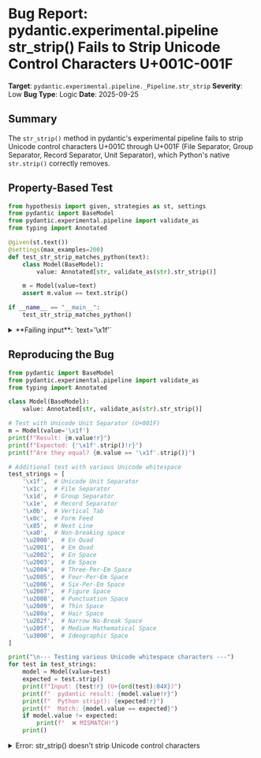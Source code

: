 # Bug Report: pydantic.experimental.pipeline str_strip() Fails to Strip Unicode Control Characters U+001C-001F

**Target**: `pydantic.experimental.pipeline._Pipeline.str_strip`
**Severity**: Low
**Bug Type**: Logic
**Date**: 2025-09-25

## Summary

The `str_strip()` method in pydantic's experimental pipeline fails to strip Unicode control characters U+001C through U+001F (File Separator, Group Separator, Record Separator, Unit Separator), which Python's native `str.strip()` correctly removes.

## Property-Based Test

```python
from hypothesis import given, strategies as st, settings
from pydantic import BaseModel
from pydantic.experimental.pipeline import validate_as
from typing import Annotated

@given(st.text())
@settings(max_examples=200)
def test_str_strip_matches_python(text):
    class Model(BaseModel):
        value: Annotated[str, validate_as(str).str_strip()]

    m = Model(value=text)
    assert m.value == text.strip()

if __name__ == "__main__":
    test_str_strip_matches_python()
```

<details>

<summary>
**Failing input**: `text='\x1f'`
</summary>
```
/home/npc/miniconda/lib/python3.13/site-packages/pydantic/experimental/__init__.py:7: PydanticExperimentalWarning: This module is experimental, its contents are subject to change and deprecation.
  warnings.warn(
Traceback (most recent call last):
  File "/home/npc/pbt/agentic-pbt/worker_/42/hypo.py", line 16, in <module>
    test_str_strip_matches_python()
    ~~~~~~~~~~~~~~~~~~~~~~~~~~~~~^^
  File "/home/npc/pbt/agentic-pbt/worker_/42/hypo.py", line 7, in test_str_strip_matches_python
    @settings(max_examples=200)
                   ^^^
  File "/home/npc/miniconda/lib/python3.13/site-packages/hypothesis/core.py", line 2124, in wrapped_test
    raise the_error_hypothesis_found
  File "/home/npc/pbt/agentic-pbt/worker_/42/hypo.py", line 13, in test_str_strip_matches_python
    assert m.value == text.strip()
           ^^^^^^^^^^^^^^^^^^^^^^^
AssertionError
Falsifying example: test_str_strip_matches_python(
    text='\x1f',
)
```
</details>

## Reproducing the Bug

```python
from pydantic import BaseModel
from pydantic.experimental.pipeline import validate_as
from typing import Annotated

class Model(BaseModel):
    value: Annotated[str, validate_as(str).str_strip()]

# Test with Unicode Unit Separator (U+001F)
m = Model(value='\x1f')
print(f"Result: {m.value!r}")
print(f"Expected: {'\x1f'.strip()!r}")
print(f"Are they equal? {m.value == '\x1f'.strip()}")

# Additional test with various Unicode whitespace
test_strings = [
    '\x1f',  # Unicode Unit Separator
    '\x1c',  # File Separator
    '\x1d',  # Group Separator
    '\x1e',  # Record Separator
    '\x0b',  # Vertical Tab
    '\x0c',  # Form Feed
    '\x85',  # Next Line
    '\xa0',  # Non-breaking space
    '\u2000',  # En Quad
    '\u2001',  # Em Quad
    '\u2002',  # En Space
    '\u2003',  # Em Space
    '\u2004',  # Three-Per-Em Space
    '\u2005',  # Four-Per-Em Space
    '\u2006',  # Six-Per-Em Space
    '\u2007',  # Figure Space
    '\u2008',  # Punctuation Space
    '\u2009',  # Thin Space
    '\u200a',  # Hair Space
    '\u202f',  # Narrow No-Break Space
    '\u205f',  # Medium Mathematical Space
    '\u3000',  # Ideographic Space
]

print("\n--- Testing various Unicode whitespace characters ---")
for test in test_strings:
    model = Model(value=test)
    expected = test.strip()
    print(f"Input: {test!r} (U+{ord(test):04X})")
    print(f"  pydantic result: {model.value!r}")
    print(f"  Python strip(): {expected!r}")
    print(f"  Match: {model.value == expected}")
    if model.value != expected:
        print(f"  ❌ MISMATCH!")
    print()
```

<details>

<summary>
Error: str_strip() doesn't strip Unicode control characters
</summary>
```
/home/npc/miniconda/lib/python3.13/site-packages/pydantic/experimental/__init__.py:7: PydanticExperimentalWarning: This module is experimental, its contents are subject to change and deprecation.
  warnings.warn(
Result: '\x1f'
Expected: ''
Are they equal? False

--- Testing various Unicode whitespace characters ---
Input: '\x1f' (U+001F)
  pydantic result: '\x1f'
  Python strip(): ''
  Match: False
  ❌ MISMATCH!

Input: '\x1c' (U+001C)
  pydantic result: '\x1c'
  Python strip(): ''
  Match: False
  ❌ MISMATCH!

Input: '\x1d' (U+001D)
  pydantic result: '\x1d'
  Python strip(): ''
  Match: False
  ❌ MISMATCH!

Input: '\x1e' (U+001E)
  pydantic result: '\x1e'
  Python strip(): ''
  Match: False
  ❌ MISMATCH!

Input: '\x0b' (U+000B)
  pydantic result: ''
  Python strip(): ''
  Match: True

Input: '\x0c' (U+000C)
  pydantic result: ''
  Python strip(): ''
  Match: True

Input: '\x85' (U+0085)
  pydantic result: ''
  Python strip(): ''
  Match: True

Input: '\xa0' (U+00A0)
  pydantic result: ''
  Python strip(): ''
  Match: True

Input: '\u2000' (U+2000)
  pydantic result: ''
  Python strip(): ''
  Match: True

Input: '\u2001' (U+2001)
  pydantic result: ''
  Python strip(): ''
  Match: True

Input: '\u2002' (U+2002)
  pydantic result: ''
  Python strip(): ''
  Match: True

Input: '\u2003' (U+2003)
  pydantic result: ''
  Python strip(): ''
  Match: True

Input: '\u2004' (U+2004)
  pydantic result: ''
  Python strip(): ''
  Match: True

Input: '\u2005' (U+2005)
  pydantic result: ''
  Python strip(): ''
  Match: True

Input: '\u2006' (U+2006)
  pydantic result: ''
  Python strip(): ''
  Match: True

Input: '\u2007' (U+2007)
  pydantic result: ''
  Python strip(): ''
  Match: True

Input: '\u2008' (U+2008)
  pydantic result: ''
  Python strip(): ''
  Match: True

Input: '\u2009' (U+2009)
  pydantic result: ''
  Python strip(): ''
  Match: True

Input: '\u200a' (U+200A)
  pydantic result: ''
  Python strip(): ''
  Match: True

Input: '\u202f' (U+202F)
  pydantic result: ''
  Python strip(): ''
  Match: True

Input: '\u205f' (U+205F)
  pydantic result: ''
  Python strip(): ''
  Match: True

Input: '\u3000' (U+3000)
  pydantic result: ''
  Python strip(): ''
  Match: True

```
</details>

## Why This Is A Bug

The `str_strip()` method is explicitly implemented to use Python's `str.strip()` method (see line 310-311 of pipeline.py):

```python
def str_strip(self: _Pipeline[_InT, str]) -> _Pipeline[_InT, str]:
    return self.transform(str.strip)
```

This clearly indicates that `str_strip()` should behave identically to Python's native `str.strip()` method. However, an optimization in the `_apply_transform` function (lines 428-431) replaces the `str.strip` transformation with pydantic-core's `strip_whitespace` flag:

```python
if func is str.strip:
    s = s.copy()
    s['strip_whitespace'] = True
    return s
```

The pydantic-core `strip_whitespace` flag strips most Unicode whitespace characters correctly (including spaces, tabs, newlines, and many Unicode space characters like U+2000-U+3000), but it fails to strip Unicode control characters U+001C through U+001F. These are legitimate whitespace characters according to Python's Unicode handling:

- U+001C (File Separator)
- U+001D (Group Separator)
- U+001E (Record Separator)
- U+001F (Unit Separator)

Python's `str.strip()` correctly identifies and removes these control characters as whitespace, while pydantic's optimized implementation does not, creating an inconsistency between the expected and actual behavior.

## Relevant Context

1. **Module Status**: The pydantic experimental pipeline module is marked as experimental and subject to change, as evidenced by the warning message.

2. **Performance vs Correctness Trade-off**: The optimization appears to be for performance reasons, but it sacrifices correctness for a subset of Unicode whitespace characters.

3. **Affected Characters**: The bug specifically affects Unicode control characters in the range U+001C to U+001F. These are rarely used in typical text processing but are still valid whitespace according to Unicode standards.

4. **Workaround Available**: Users can work around this issue by using `.transform(str.strip)` directly instead of `.str_strip()`, which bypasses the optimization.

5. **Related Code**: The issue is in `/home/npc/pbt/agentic-pbt/envs/pydantic_env/lib/python3.13/site-packages/pydantic/experimental/pipeline.py`

## Proposed Fix

Remove the optimization for `str.strip` to ensure correct behavior that matches Python's native `str.strip()`:

```diff
--- a/pydantic/experimental/pipeline.py
+++ b/pydantic/experimental/pipeline.py
@@ -425,11 +425,7 @@ def _apply_transform(
         return cs.no_info_plain_validator_function(func)

     if s['type'] == 'str':
-        if func is str.strip:
-            s = s.copy()
-            s['strip_whitespace'] = True
-            return s
-        elif func is str.lower:
+        if func is str.lower:
             s = s.copy()
             s['to_lower'] = True
             return s
```